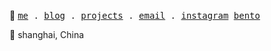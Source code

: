 <p>
👋
  <samp>
    <a href="https://Daydreamer-riri.me">me</a> .
    <a href="https://daydreamer-riri.me/posts/">blog</a> .
    <a href="https://daydreamer-riri.me/projects/">projects</a> .
    <a href="mailto:Daydreamerriri@outlook.com">email</a> .
    <a href="https://www.instagram.com/daydreamer_riri">instagram</a>
    <a href="https://bento.me/riri">bento</a>
  </samp>
</p>

📌 shanghai, China
<!--
**Daydreamer-riri/Daydreamer-riri** is a ✨ _special_ ✨ repository because its `README.md` (this file) appears on your GitHub profile.

Here are some ideas to get you started:

- 🔭 I’m currently working on ...
- 🌱 I’m currently learning ...
- 👯 I’m looking to collaborate on ...
- 🤔 I’m looking for help with ...
- 💬 Ask me about ...
- 📫 How to reach me: ...
- 😄 Pronouns: ...
- ⚡ Fun fact: ...
-->

